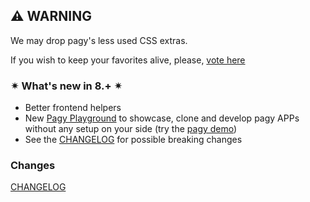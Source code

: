 ## ⚠ WARNING

We may drop pagy's less used CSS extras.

If you wish to keep your favorites alive, please, [vote here](https://github.com/ddnexus/pagy/discussions/categories/survey)

### ✴ What's new in 8.+ ✴

- Better frontend helpers
- New [Pagy Playground](https://ddnexus.github.io/pagy/playground/) to showcase, clone and develop pagy APPs without any setup on
  your side (try the [pagy demo](https://ddnexus.github.io/pagy/playground.md#3-demo-app))
- See the [CHANGELOG](https://ddnexus.github.io/pagy/changelog) for possible breaking changes

### Changes

<!-- changes start -->
<!-- changes end -->

[CHANGELOG](https://ddnexus.github.io/pagy/changelog)
